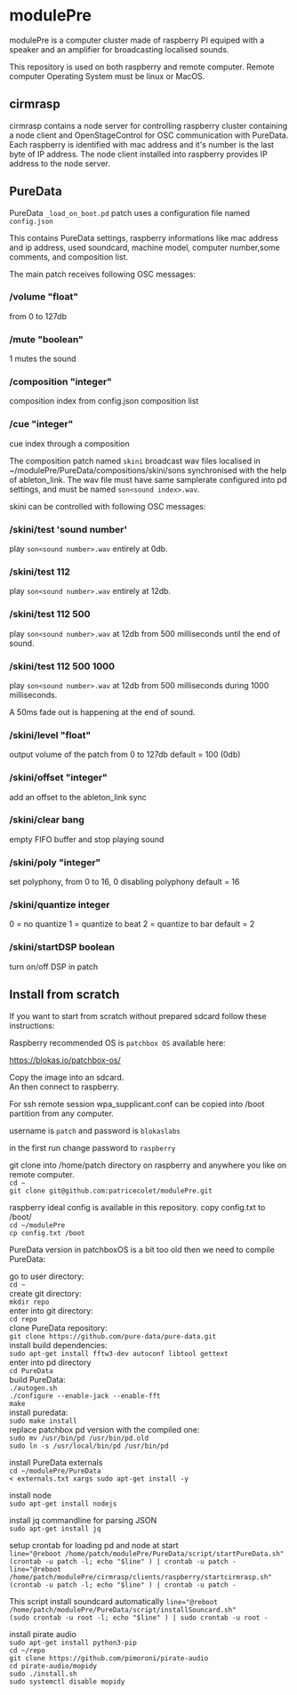 # modulePre

modulePre is a computer cluster made of raspberry PI equiped with a speaker and an amplifier for broadcasting localised sounds.

This repository is used on both raspberry and remote computer.
Remote computer Operating System must be linux or MacOS.

## cirmrasp
cirmrasp contains a node server for controlling raspberry cluster containing a node client and OpenStageControl for OSC communication with PureData.
Each raspberry is identified with mac address and it's number is the last byte of IP address.
The node client installed into raspberry provides IP address to the node server.

## PureData
PureData `_load_on_boot.pd` patch uses a configuration file named `config.json`

This contains PureData settings, raspberry informations like mac address and ip address, used soundcard, machine model, computer number,some comments, and composition list.

The main patch receives following OSC messages:

### /volume "float"
 from 0 to 127db
 
### /mute "boolean"
 1 mutes the sound
 
### /composition "integer"
composition index from config.json composition list

### /cue "integer"
cue index through a composition

The composition patch named `skini` broadcast wav files localised in ~/modulePre/PureData/compositions/skini/sons synchronised with the help of ableton_link.
The wav file must have same samplerate configured into pd settings, and must be named `son<sound index>.wav`.

skini can be controlled with following OSC messages:

### /skini/test 'sound number'
play `son<sound number>.wav` entirely at 0db.

### /skini/test 112
play `son<sound number>.wav` entirely at 12db.

### /skini/test 112 500
play `son<sound number>.wav` at 12db from 500 milliseconds until the end of sound.

### /skini/test 112 500 1000
play `son<sound number>.wav` at 12db from 500 milliseconds during 1000 milliseconds.

A 50ms fade out is happening at the end of sound.

### /skini/level "float"
output volume of the patch from 0 to 127db
default = 100 (0db)

### /skini/offset "integer"
add an offset to the ableton_link sync

### /skini/clear bang
empty FIFO buffer and stop playing sound

### /skini/poly "integer"
set polyphony, from 0 to 16, 0 disabling polyphony 
default = 16

### /skini/quantize integer
0 = no quantize
1 = quantize to beat
2 = quantize to bar
default = 2

### /skini/startDSP boolean
turn on/off DSP in patch


## Install from scratch

If you want to start from scratch without prepared sdcard follow these instructions:

Raspberry recommended OS is `patchbox OS` available here:

https://blokas.io/patchbox-os/

Copy the image into an sdcard. <br />
An then connect to raspberry. <br />

For ssh remote session wpa_supplicant.conf can be copied into /boot partition from any computer. <br />

username is `patch` and password is `blokaslabs`  <br />

in the first run change password to `raspberry`  <br />

git clone into /home/patch directory on raspberry and anywhere you like on remote computer. <br />
`cd ~` <br />
`git clone git@github.com:patricecolet/modulePre.git`  <br />

raspberry ideal config is available in this repository.
copy config.txt to /boot/  <br />
`cd ~/modulePre`  <br />
`cp config.txt /boot`  <br />

PureData version in patchboxOS is a bit too old then we need to compile PureData:

go to user directory: <br />
`cd ~`  <br />
create git directory: <br />
`mkdir repo` <br />
enter into git directory: <br />
`cd repo` <br />
clone PureData repository: <br />
`git clone https://github.com/pure-data/pure-data.git` <br />
install build dependencies: <br />
`sudo apt-get install fftw3-dev autoconf libtool gettext` <br />
enter into pd directory <br />
`cd PureData` <br />
build PureData: <br />
`./autogen.sh` <br />
`./configure --enable-jack --enable-fft` <br />
`make` <br />
install puredata: <br />
`sudo make install` <br />
replace patchbox pd version with the compiled one: <br />
`sudo mv /usr/bin/pd /usr/bin/pd.old` <br />
`sudo ln -s /usr/local/bin/pd /usr/bin/pd` <br />

install PureData externals  <br />
`cd ~/modulePre/PureData`   <br />
`< externals.txt xargs sudo apt-get install -y`   <br />

install node   <br />
`sudo apt-get install nodejs`   <br />

install jq commandline for parsing JSON   <br />
`sudo apt-get install jq`   <br />

setup crontab for loading pd and node at start   <br />
`line="@reboot /home/patch/modulePre/PureData/script/startPureData.sh"`   <br />
`(crontab -u patch -l; echo "$line" ) | crontab -u patch -`   <br />
`line="@reboot /home/patch/modulePre/cirmrasp/clients/raspberry/startcirmrasp.sh"`   <br />
`(crontab -u patch -l; echo "$line" ) | crontab -u patch -`   <br />

This script install soundcard automatically
`line="@reboot /home/patch/modulePre/PureData/script/installSouncard.sh"`   <br />
`(sudo crontab -u root -l; echo "$line" ) | sudo crontab -u root -`   <br />

install pirate audio   <br />
`sudo apt-get install python3-pip`   <br />
`cd ~/repo`   <br />
`git clone https://github.com/pimoroni/pirate-audio`  <br />
`cd pirate-audio/mopidy`  <br />
`sudo ./install.sh`  <br />
`sudo systemctl disable mopidy`  <br />
